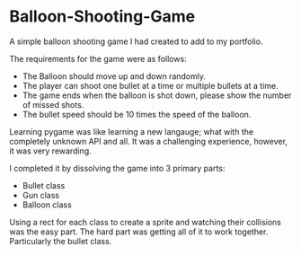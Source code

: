 # Balloon-Shooting-Game

A simple balloon shooting game I had created to add to my portfolio. 

The requirements for the game were as follows:
- The Balloon should move up and down randomly.
- The player can shoot one bullet at a time or multiple bullets at a time.
- The game ends when the balloon is shot down, please show the number of missed
shots.
- The bullet speed should be 10 times the speed of the balloon.

Learning pygame was like learning a new langauge; what with the completely unknown API and all. 
It was a challenging experience, however, it was very rewarding.

I completed it by dissolving the game into 3 primary parts:
- Bullet class
- Gun class
- Balloon class

Using a rect for each class to create a sprite and watching their collisions was the easy part. The hard part was getting all of it to work together. Particularly the bullet class. 
